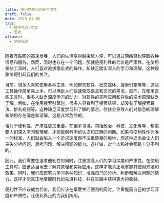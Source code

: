 ```yaml
---
title: 便利性的代价是严肃性
draft: false
date: 2023-04-05
tags:
  - 数字花园/文章
  - 思考
aliases:
  - 文章标题
---
```


随着互联网的高速发展，人们的生活变得越来越方便，可以通过网络轻松获取各种信息和服务。然而，同时也存在一个问题，那就是便利性的代价是严肃性。在使用某些工具时，人们喜欢追求傻瓜式的操作，却缺乏踏实深入的学习和理解，这种现象值得引起我们的关注。

当前，很多人喜欢使用各种工具，例如聊天软件、社交媒体、搜索引擎等等，这些工具操作简单易上手，可以满足人们快速获取信息和交流的需求。然而，在使用这些工具时，很多人缺乏深度学习的动力，对软件的实际应用和背后的技术原理缺乏了解。例如，在使用搜索引擎时，很多人只看到了搜索结果，却没有了解搜索算法、排名规则等。这种缺乏深度学习和了解的情况，往往会导致人们对信息的理解和使用存在偏差和误解，这是非常危险的。

相对于便利性，严肃性更加重要。在很多领域，包括政治、科技、文化等等，都需要人们深入学习和理解，才能做到科学的认识和正确的判断。如果将便利性作为唯一的标准，人们就会陷入一个追求速度而不注重质量的境地，而这种追求会让人们丧失分析问题、思考问题、解决问题的能力。这样做，对个人和社会都是十分不利的。

因此，我们需要在追求便利性的同时，注重提高人们的学习深度和严肃性。在使用工具时，应该适当地去了解其原理和实际应用，这样才能真正地掌握其使用方法和效果。同时，我们应该努力学习各种知识，增强自己的分析、判断和解决问题的能力，这样才能真正地掌握时代的先进科技，并在实践中获得更大的收益。

便利性不应该成为代价。我们应该在享受生活便利的同时，注重提高自己的学习深度和严肃性，让便利真正的为我们所用。
